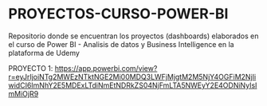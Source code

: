 # PROYECTOS-CURSO-POWER-BI
Repositorio donde se encuentran los proyectos (dashboards) elaborados en el curso de Power BI - Analisis de datos y Business Intelligence en la plataforma de Udemy

PROYECTO 1:
https://app.powerbi.com/view?r=eyJrIjoiNTg2MWEzNTktNGE2Mi00MDQ3LWFjMjgtM2M5NjY4OGFiM2NjIiwidCI6ImNhY2E5MDExLTdiNmEtNDRkZS04NjFmLTA5NWEyY2E4ODNiNyIsImMiOjR9

